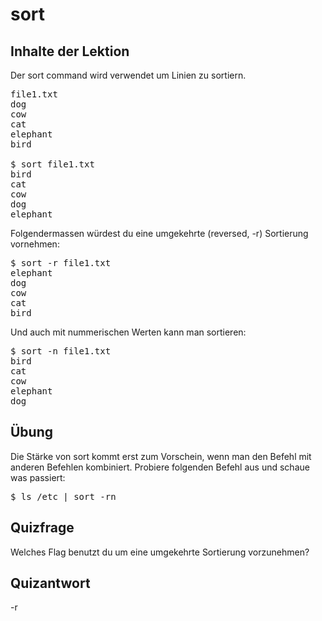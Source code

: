 # sort

## Inhalte der Lektion

Der sort command wird verwendet um Linien zu sortiern.

<pre>
file1.txt
dog
cow
cat
elephant
bird

$ sort file1.txt
bird
cat
cow
dog
elephant
</pre>

Folgendermassen würdest du eine umgekehrte (reversed, -r) Sortierung vornehmen:

<pre>$ sort -r file1.txt
elephant
dog
cow
cat
bird
</pre>

Und auch mit nummerischen Werten kann man sortieren:

<pre>$ sort -n file1.txt
bird
cat
cow
elephant
dog
</pre>

## Übung

Die Stärke von sort kommt erst zum Vorschein, wenn man den Befehl mit anderen Befehlen kombiniert. Probiere folgenden Befehl aus und schaue was passiert:

<pre>$ ls /etc | sort -rn</pre>

## Quizfrage

Welches Flag benutzt du um eine umgekehrte Sortierung vorzunehmen?

## Quizantwort

-r
